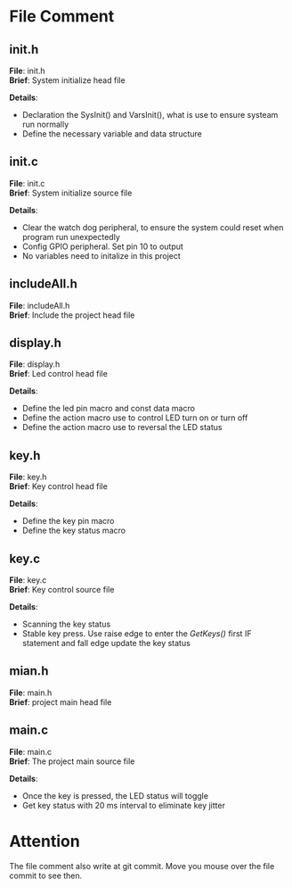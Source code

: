 # File Comment
## init.h
**File**: init.h  
**Brief**: System initialize head file

**Details**:  
- Declaration the SysInit() and VarsInit(), what is use to ensure systeam run normally 
- Define the necessary variable and data structure

## init.c
**File**: init.c  
**Brief**: System initialize source file

**Details**:
- Clear the watch dog peripheral, to ensure the  system could reset when program run unexpectedly
- Config GPIO peripheral. Set pin 10 to output
- No  variables need to initalize in this project

## includeAll.h
**File**: includeAll.h  
**Brief**: Include the project head file

## display.h
**File**: display.h  
**Brief**: Led control head file

**Details**:
- Define the led pin macro and const data macro
- Define the action macro use to control LED turn on or turn off
- Define the action macro use to reversal the LED status

## key.h
**File**: key.h  
**Brief**: Key control head file

**Details**:
- Define the key pin macro
- Define the key status macro

## key.c
**File**: key.c  
**Brief**: Key control source file

**Details**:
- Scanning the key status 
- Stable key press. Use raise edge to enter the *GetKeys()* first IF statement and fall edge update the key status

## mian.h
**File**: main.h  
**Brief**: project main head file

## main.c
**File**: main.c  
**Brief**: The project main source file

**Details**: 
- Once the key is pressed, the LED status will toggle 
- Get key status with 20 ms interval to eliminate key jitter 

# Attention

The file comment also write at git commit. Move you mouse over the file commit to see then. 